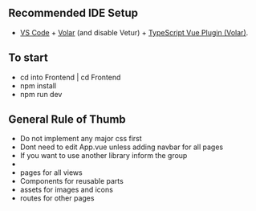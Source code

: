 
## Recommended IDE Setup

- [VS Code](https://code.visualstudio.com/) + [Volar](https://marketplace.visualstudio.com/items?itemName=Vue.volar) (and disable Vetur) + [TypeScript Vue Plugin (Volar)](https://marketplace.visualstudio.com/items?itemName=Vue.vscode-typescript-vue-plugin).


## To start
- cd into Frontend | cd Frontend
- npm install
- npm run dev

## General Rule of Thumb
- Do not implement any major css first 
- Dont need to edit App.vue unless adding navbar for all pages
- If you want to use another library inform the group
-
- pages for all views 
- Components for reusable parts
- assets for images and icons
- routes for other pages



